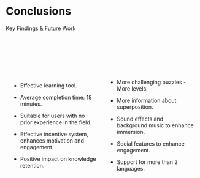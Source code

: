 # Conclusions

<p class='slide-subtitle'>Key Findings & Future Work</p>

<div class='section-wrapper'>
  <div class='text-wrapper grey-shadow rounded-md fade-out-vclick' v-after>
    <ul class='flex-list none'>
      <li class='check'>
        Effective learning tool.
      </li>
      <li class='check'>
        Average completion time: 18 minutes.
      </li>
      <li class='check'>
        Suitable for users with no prior experience in the field.
      </li>
      <li class='check'>
        Effective incentive system, enhances motivation and engagement.
      </li>
      <li class='check'>
        Positive impact on knowledge retention.
      </li>
    </ul>
  </div>
  <div
    class='text-wrapper grey-shadow rounded-md'
    v-click='+1'
    v-motion
    :initial="{ y: -80 }"
    :enter="{ y: 0 }"
  >
    <ul class='flex-list none'>
      <li class='work'>
        More challenging puzzles - More levels.
      </li>
      <li class='work'>
        More information about superposition.
      </li>
      <li class='work'>
        Sound effects and background music to enhance immersion.
      </li>
      <li class='work'>
        Social features to enhance engagement.
      </li>
      <li class='work'>
        Support for more than 2 languages.
      </li>
    </ul>
  </div>
</div>

<style>
  .section-wrapper {
    display: flex;
    flex-direction: row;
    align-items: center;
    justify-content: space-around;
  }

  .text-wrapper {
    display: flex;
    flex-direction: column;
    justify-content: center;
    height: 450px;
    width: 450px;
    padding: 1em;
  }

  ul li {
    margin-bottom: 1em;
  }
</style>
